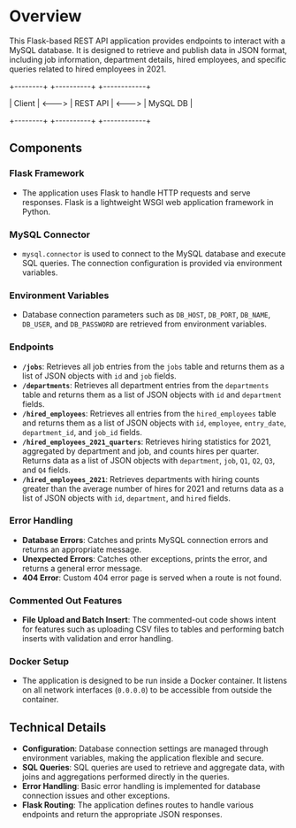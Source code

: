 # Overview

This Flask-based REST API application provides endpoints to interact with a MySQL database. It is designed to retrieve and publish data in JSON format, including job information, department details, hired employees, and specific queries related to hired employees in 2021.

+--------+		+----------+		+------------+

|   Client  |  <---> | REST API |  <---> | MySQL DB |

+--------+		+----------+		+------------+

## Components

### Flask Framework

- The application uses Flask to handle HTTP requests and serve responses. Flask is a lightweight WSGI web application framework in Python.

### MySQL Connector

- `mysql.connector` is used to connect to the MySQL database and execute SQL queries. The connection configuration is provided via environment variables.

### Environment Variables

- Database connection parameters such as `DB_HOST`, `DB_PORT`, `DB_NAME`, `DB_USER`, and `DB_PASSWORD` are retrieved from environment variables.

### Endpoints

- **`/jobs`**: Retrieves all job entries from the `jobs` table and returns them as a list of JSON objects with `id` and `job` fields.
- **`/departments`**: Retrieves all department entries from the `departments` table and returns them as a list of JSON objects with `id` and `department` fields.
- **`/hired_employees`**: Retrieves all entries from the `hired_employees` table and returns them as a list of JSON objects with `id`, `employee`, `entry_date`, `department_id`, and `job_id` fields.
- **`/hired_employees_2021_quarters`**: Retrieves hiring statistics for 2021, aggregated by department and job, and counts hires per quarter. Returns data as a list of JSON objects with `department`, `job`, `Q1`, `Q2`, `Q3`, and `Q4` fields.
- **`/hired_employees_2021`**: Retrieves departments with hiring counts greater than the average number of hires for 2021 and returns data as a list of JSON objects with `id`, `department`, and `hired` fields.

### Error Handling

- **Database Errors**: Catches and prints MySQL connection errors and returns an appropriate message.
- **Unexpected Errors**: Catches other exceptions, prints the error, and returns a general error message.
- **404 Error**: Custom 404 error page is served when a route is not found.

### Commented Out Features

- **File Upload and Batch Insert**: The commented-out code shows intent for features such as uploading CSV files to tables and performing batch inserts with validation and error handling.

### Docker Setup

- The application is designed to be run inside a Docker container. It listens on all network interfaces (`0.0.0.0`) to be accessible from outside the container.

## Technical Details

- **Configuration**: Database connection settings are managed through environment variables, making the application flexible and secure.
- **SQL Queries**: SQL queries are used to retrieve and aggregate data, with joins and aggregations performed directly in the queries.
- **Error Handling**: Basic error handling is implemented for database connection issues and other exceptions.
- **Flask Routing**: The application defines routes to handle various endpoints and return the appropriate JSON responses.
